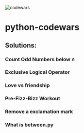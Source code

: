 ![codewars](https://user-images.githubusercontent.com/68942106/92854279-a9ac0d80-f3a5-11ea-8356-2fc800cdaeab.png)
# python-codewars
## Solutions:

### Count Odd Numbers below n

### Exclusive Logical Operator

### Love vs friendship

### Pre-Fizz-Bizz Workout

### Remove a exclamation mark

### What is between.py
